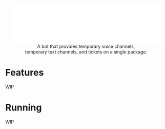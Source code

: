 <p align="center">
  <img src="https://github.com/liberation-dev/images/blob/main/Liberation-Banner.png?raw=true" />
  <br/>A bot that provides temporary voice channels,
  <br/>temporary text channels, and tickets on a single package.
</p>

# Features
WIP

# Running
WIP
